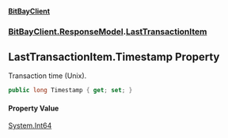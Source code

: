 #### [BitBayClient](./index.md 'index')
### [BitBayClient.ResponseModel](./BitBayClient-ResponseModel.md 'BitBayClient.ResponseModel').[LastTransactionItem](./BitBayClient-ResponseModel-LastTransactionItem.md 'BitBayClient.ResponseModel.LastTransactionItem')
## LastTransactionItem.Timestamp Property
Transaction time (Unix).  
```csharp
public long Timestamp { get; set; }
```
#### Property Value
[System.Int64](https://docs.microsoft.com/en-us/dotnet/api/System.Int64 'System.Int64')  
